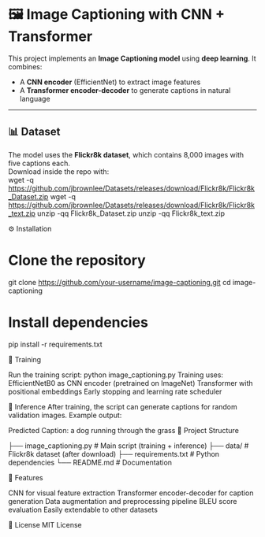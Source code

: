# 🖼️ Image Captioning with CNN + Transformer  

This project implements an **Image Captioning model** using **deep learning**. It combines:  
- A **CNN encoder** (EfficientNet) to extract image features  
- A **Transformer encoder-decoder** to generate captions in natural language  

---

## 📊 Dataset  

The model uses the **Flickr8k dataset**, which contains 8,000 images with five captions each.  
Download inside the repo with:  
wget -q https://github.com/jbrownlee/Datasets/releases/download/Flickr8k/Flickr8k_Dataset.zip
wget -q https://github.com/jbrownlee/Datasets/releases/download/Flickr8k/Flickr8k_text.zip
unzip -qq Flickr8k_Dataset.zip
unzip -qq Flickr8k_text.zip

⚙️ Installation

# Clone the repository
git clone https://github.com/your-username/image-captioning.git
cd image-captioning

# Install dependencies
pip install -r requirements.txt

🚀 Training

Run the training script:
python image_captioning.py
Training uses:
EfficientNetB0 as CNN encoder (pretrained on ImageNet)
Transformer with positional embeddings
Early stopping and learning rate scheduler

🎯 Inference
After training, the script can generate captions for random validation images.
Example output:

Predicted Caption: a dog running through the grass
📂 Project Structure


├── image_captioning.py   # Main script (training + inference)
├── data/                 # Flickr8k dataset (after download)
├── requirements.txt      # Python dependencies
└── README.md             # Documentation

📌 Features

CNN for visual feature extraction
Transformer encoder-decoder for caption generation
Data augmentation and preprocessing pipeline
BLEU score evaluation
Easily extendable to other datasets

📜 License
MIT License
